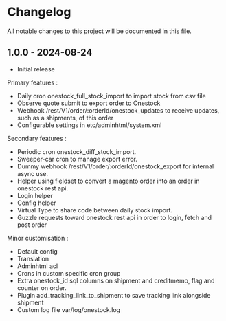 # Changelog

All notable changes to this project will be documented in this file.

## 1.0.0 - 2024-08-24

- Initial release

Primary features :
- Daily cron onestock_full_stock_import to import stock from csv file
- Observe quote submit to export order to Onestock
- Webhook /rest/V1/order/:orderId/onestock_updates to receive updates, such as a shipments, of this order
- Configurable settings in etc/adminhtml/system.xml

Secondary features :
- Periodic cron onestock_diff_stock_import.
- Sweeper-car cron to manage export error.
- Dummy webhook  /rest/V1/order/:orderId/onestock_export for internal async use.
- Helper using fieldset to convert a magento order into an order in onestock rest api.
- Login helper
- Config helper
- Virtual Type to share code between daily stock import.
- Guzzle requests toward onestock rest api in order to login, fetch and post order

Minor customisation :
- Default config
- Translation
- Adminhtml acl
- Crons in custom specific cron group
- Extra onestock_id sql columns on shipment and creditmemo, flag and counter on order.
- Plugin add_tracking_link_to_shipment to save tracking link alongside shipment
- Custom log file var/log/onestock.log